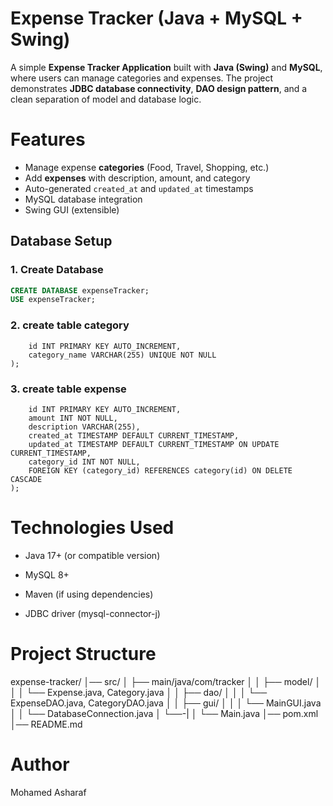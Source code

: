 # Expense Tracker (Java + MySQL + Swing)
A simple **Expense Tracker Application** built with **Java (Swing)** and **MySQL**, where users can manage categories and expenses. The project demonstrates **JDBC database connectivity**, **DAO design pattern**, and a clean separation of model and database logic.  

# Features
- Manage expense **categories** (Food, Travel, Shopping, etc.)
- Add **expenses** with description, amount, and category
- Auto-generated `created_at` and `updated_at` timestamps
- MySQL database integration
- Swing GUI (extensible)

## Database Setup

### 1. Create Database
```sql
CREATE DATABASE expenseTracker;
USE expenseTracker;
```

### 2. create table category
```CREATE TABLE category (
    id INT PRIMARY KEY AUTO_INCREMENT,
    category_name VARCHAR(255) UNIQUE NOT NULL
);
```

### 3. create table expense
```CREATE TABLE expense (
    id INT PRIMARY KEY AUTO_INCREMENT,
    amount INT NOT NULL,
    description VARCHAR(255),
    created_at TIMESTAMP DEFAULT CURRENT_TIMESTAMP,
    updated_at TIMESTAMP DEFAULT CURRENT_TIMESTAMP ON UPDATE CURRENT_TIMESTAMP,
    category_id INT NOT NULL,
    FOREIGN KEY (category_id) REFERENCES category(id) ON DELETE CASCADE
);
```

# Technologies Used
- Java 17+ (or compatible version)

- MySQL 8+

- Maven (if using dependencies)

- JDBC driver (mysql-connector-j)

# Project Structure

expense-tracker/
│── src/
│   ├── main/java/com/tracker
│   │   ├── model/
│   │   │   └── Expense.java, Category.java
│   │   ├── dao/
│   │   │   └── ExpenseDAO.java, CategoryDAO.java
│   │   ├── gui/
│   │   │   └── MainGUI.java
│   │   └── DatabaseConnection.java
│   └──-|
│       └── Main.java
│── pom.xml
│── README.md

# Author
Mohamed Asharaf
